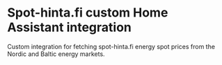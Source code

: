 # Spot-hinta.fi custom Home Assistant integration

Custom integration for fetching spot-hinta.fi energy spot prices from the Nordic
and Baltic energy markets.
